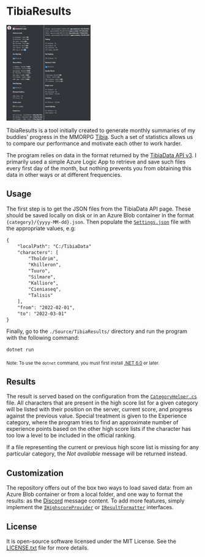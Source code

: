# TibiaResults 

<img src="Documentation/Screenshot.png" width="220" height="250">

TibiaResults is a tool initially created to generate monthly summaries of my buddies' progress in the MMORPG [Tibia](https://www.tibia.com). Such a set of statistics allows us to compare our performance and motivate each other to work harder.

The program relies on data in the format returned by the [TibiaData API v3](https://tibiadata.com). I primarily used a simple Azure Logic App to retrieve and save such files every first day of the month, but nothing prevents you from obtaining this data in other ways or at different frequencies.

## Usage

The first step is to get the JSON files from the TibiaData API page. These should be saved locally on disk or in an Azure Blob container in the format `{category}/{yyyy-MM-dd}.json`. Then populate the [`Settings.json`](Source/TibiaResults/Settings.json) file with the appropriate values, e.g:

```
{
    "localPath": "C:/TibiaData"
    "characters": [
        "Tholdrim",
        "Khilleron",
        "Tuuro",
        "Silmare",
        "Kalliore",
        "Cieniaseq",
        "Talisis"
    ],
    "from": "2022-02-01",
    "to": "2022-03-01"
}
```

Finally, go to the `./Source/TibiaResults/` directory and run the program with the following command:

```
dotnet run
```

<sub>Note: To use the `dotnet` command, you must first install [.NET 6.0](https://dotnet.microsoft.com/en-us/download/dotnet/6.0) or later.</sub>

## Results

The result is served based on the configuration from the [`CategoryHelper.cs`](Source/TibiaResults/Helpers/CategoryHelper.cs) file. All characters that are present in the high score list for a given category will be listed with their position on the server, current score, and progress against the previous value. Special treatment is given to the Experience category, where the program tries to find an approximate number of experience points based on the other high score lists if the character has too low a level to be included in the official ranking.

If a file representing the current or previous high score list is missing for any particular category, the *Not available* message will be returned instead.

## Customization

The repository offers out of the box two ways to load saved data: from an Azure Blob container or from a local folder, and one way to format the results: as the [Discord](https://discord.com) message content. To add more features, simply implement the [`IHighscoreProvider`](Source/TibiaResults/Interfaces/IHighscoreProvider.cs) or [`IResultFormatter`](Source/TibiaResults/Interfaces/IResultFormatter.cs) interfaces.

## License

It is open-source software licensed under the MIT License. See the [LICENSE.txt](LICENSE.txt) file for more details.
